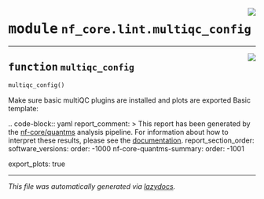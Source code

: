 <!-- markdownlint-disable -->

<a href="../../../../../../tools/nf_core/lint/multiqc_config.py#L0"><img align="right" style="float:right;" src="https://img.shields.io/badge/-source-cccccc?style=flat-square"></a>

# <kbd>module</kbd> `nf_core.lint.multiqc_config`

---

<a href="../../../../../../tools/nf_core/lint/multiqc_config.py#L6"><img align="right" style="float:right;" src="https://img.shields.io/badge/-source-cccccc?style=flat-square"></a>

## <kbd>function</kbd> `multiqc_config`

```python
multiqc_config()
```

Make sure basic multiQC plugins are installed and plots are exported Basic template:

.. code-block:: yaml report_comment: > This report has been generated by the <a href="https://github.com/nf-core/quantms" target="_blank">nf-core/quantms</a> analysis pipeline. For information about how to interpret these results, please see the <a href="https://nf-co.re/quantms" target="_blank">documentation</a>. report_section_order: software_versions: order: -1000 nf-core-quantms-summary: order: -1001

export_plots: true

---

_This file was automatically generated via [lazydocs](https://github.com/ml-tooling/lazydocs)._
